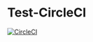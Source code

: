 # Test-CircleCI
[![CircleCI](https://circleci.com/<VCS>/<Senac2020>/<Test-CircleCI>.svg?style=svg&circle-token=<YOUR_STATUS_API_TOKEN>)](<LINK>)

[![<Senac2020>](https://circleci.com/<gh>/<Senac2020>/<Test-CircleCI>.svg?style=svg)](<https://app.circleci.com/pipelines/github/Senac2020/Test-CircleCI>)
